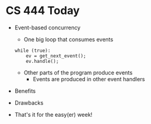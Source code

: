 # CS 444 Today

* Event-based concurrency

    * One big loop that consumes events
    ```
    while (true):
        ev = get_next_event();
        ev.handle();
    ```
    * Other parts of the program produce events
        * Events are produced in other event handlers

* Benefits
* Drawbacks
* That's it for the easy(er) week!